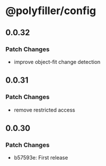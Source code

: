# @polyfiller/config

## 0.0.32

### Patch Changes

- improve object-fit change detection

## 0.0.31

### Patch Changes

- remove restricted access

## 0.0.30

### Patch Changes

- b57593e: First release
